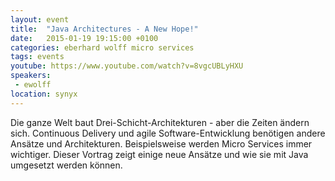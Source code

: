 ```yaml
---
layout: event
title:  "Java Architectures - A New Hope!"
date:   2015-01-19 19:15:00 +0100
categories: eberhard wolff micro services
tags: events
youtube: https://www.youtube.com/watch?v=8vgcUBLyHXU
speakers: 
 - ewolff
location: synyx
---
```


Die ganze Welt baut Drei-Schicht-Architekturen - aber die Zeiten ändern sich. Continuous Delivery und agile Software-Entwicklung benötigen andere Ansätze und Architekturen. Beispielsweise werden Micro Services immer wichtiger. Dieser Vortrag zeigt einige neue Ansätze und wie sie mit Java umgesetzt werden können.
